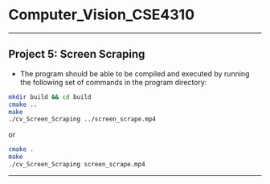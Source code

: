 # Computer_Vision_CSE4310

---

## Project 5: Screen Scraping

- The program should be able to be compiled and executed by running the following set of commands in the program directory:

```bash
mkdir build && cd build
cmake ..
make
./cv_Screen_Scraping ../screen_scrape.mp4
```
or
```bash
cmake .
make
./cv_Screen_Scraping screen_scrape.mp4
```
---


